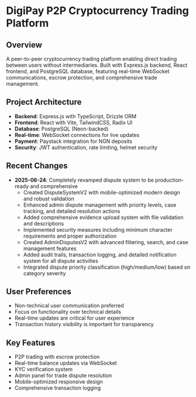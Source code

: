 # DigiPay P2P Cryptocurrency Trading Platform

## Overview
A peer-to-peer cryptocurrency trading platform enabling direct trading between users without intermediaries. Built with Express.js backend, React frontend, and PostgreSQL database, featuring real-time WebSocket communications, escrow protection, and comprehensive trade management.

## Project Architecture
- **Backend**: Express.js with TypeScript, Drizzle ORM
- **Frontend**: React with Vite, TailwindCSS, Radix UI
- **Database**: PostgreSQL (Neon-backed)
- **Real-time**: WebSocket connections for live updates
- **Payment**: Paystack integration for NGN deposits
- **Security**: JWT authentication, rate limiting, helmet security

## Recent Changes
- **2025-06-24**: Completely revamped dispute system to be production-ready and comprehensive
  - Created DisputeSystemV2 with mobile-optimized modern design and robust validation
  - Enhanced admin dispute management with priority levels, case tracking, and detailed resolution actions
  - Added comprehensive evidence upload system with file validation and descriptions
  - Implemented security measures including minimum character requirements and proper authorization
  - Created AdminDisputesV2 with advanced filtering, search, and case management features
  - Added audit trails, transaction logging, and detailed notification system for all dispute activities
  - Integrated dispute priority classification (high/medium/low) based on category severity

## User Preferences
- Non-technical user communication preferred
- Focus on functionality over technical details
- Real-time updates are critical for user experience
- Transaction history visibility is important for transparency

## Key Features
- P2P trading with escrow protection
- Real-time balance updates via WebSocket
- KYC verification system
- Admin panel for trade dispute resolution
- Mobile-optimized responsive design
- Comprehensive transaction logging